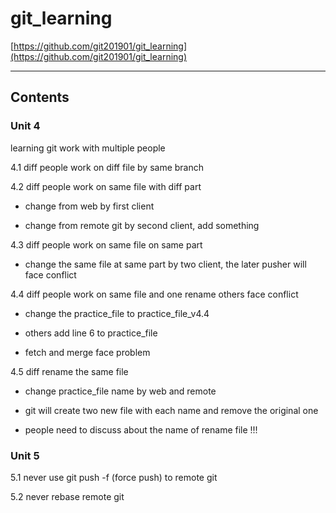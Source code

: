 # git_learning

[https://github.com/git201901/git_learning](https://github.com/git201901/git_learning)

---

## Contents

### Unit 4

learning git work with multiple people

4.1 diff people work on diff file by same branch

4.2 diff people work on same file with diff part

- change from web by first client

- change from remote git by second client, add something

4.3 diff people work on same file on same part

- change the same file at same part by two client, the later pusher will face conflict

4.4 diff people work on same file and one rename others face conflict

- change the practice_file to practice_file_v4.4

- others add line 6 to practice_file

- fetch and merge face problem

4.5 diff rename the same file

- change practice_file name by web and remote

- git will create two new file with each name and remove the original one

- people need to discuss about the name of rename file !!!

### Unit 5

5.1 never use git push -f (force push) to remote git

5.2 never rebase remote git
